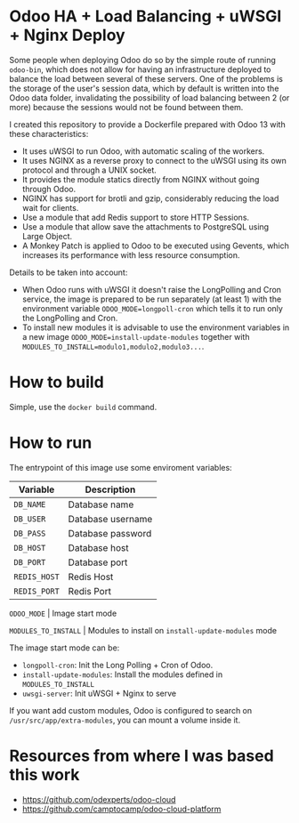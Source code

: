 # Odoo HA + Load Balancing + uWSGI + Nginx Deploy

Some people when deploying Odoo do so by the simple route of running `odoo-bin`, which does not allow for having an infrastructure deployed to balance the load between several of these servers. One of the problems is the storage of the user's session data, which by default is written into the Odoo data folder, invalidating the possibility of load balancing between 2 (or more) because the sessions would not be found between them.

I created this repository to provide a Dockerfile prepared with Odoo 13 with these characteristics:

* It uses uWSGI to run Odoo, with automatic scaling of the workers.
* It uses NGINX as a reverse proxy to connect to the uWSGI using its own protocol and through a UNIX socket.
* It provides the module statics directly from NGINX without going through Odoo.
* NGINX has support for brotli and gzip, considerably reducing the load wait for clients.
* Use a module that add Redis support to store HTTP Sessions.
* Use a module that allow save the attachments to PostgreSQL using Large Object.
* A Monkey Patch is applied to Odoo to be executed using Gevents, which increases its performance with less resource consumption.

Details to be taken into account:

* When Odoo runs with uWSGI it doesn't raise the LongPolling and Cron service, the image is prepared to be run separately (at least 1) with the environment variable `ODOO_MODE=longpoll-cron` which tells it to run only the LongPolling and Cron.
* To install new modules it is advisable to use the environment variables in a new image `ODOO_MODE=install-update-modules` together with `MODULES_TO_INSTALL=modulo1,modulo2,modulo3...`.

# How to build

Simple, use the `docker build` command.

# How to run

The entrypoint of this image use some enviroment variables:

Variable     | Description
--------     | -----------
`DB_NAME`    | Database name
`DB_USER`    | Database username
`DB_PASS`    | Database password
`DB_HOST`    | Database host
`DB_PORT`    | Database port
`REDIS_HOST` | Redis Host
`REDIS_PORT` | Redis Port

`ODOO_MODE`  | Image start mode

`MODULES_TO_INSTALL` | Modules to install on `install-update-modules` mode

The image start mode can be:
* `longpoll-cron`: Init the Long Polling + Cron of Odoo.
* `install-update-modules`: Install the modules defined in `MODULES_TO_INSTALL`
* `uwsgi-server`: Init uWSGI + Nginx to serve

If you want add custom modules, Odoo is configured to search on `/usr/src/app/extra-modules`, you can mount a volume inside it.

# Resources from where I was based this work

* https://github.com/odexperts/odoo-cloud
* https://github.com/camptocamp/odoo-cloud-platform
